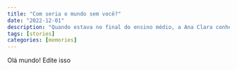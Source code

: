 ```yaml
---
title: "Com seria o mundo sem você?"
date: "2022-12-01"
description: "Quando estava no final do ensino médio, a Ana Clara conheceu o Alexandre. Ela lembra como se fosse ontem."
tags: [stories]
categories: [memories]
---
```


Olá mundo!
Edite isso
